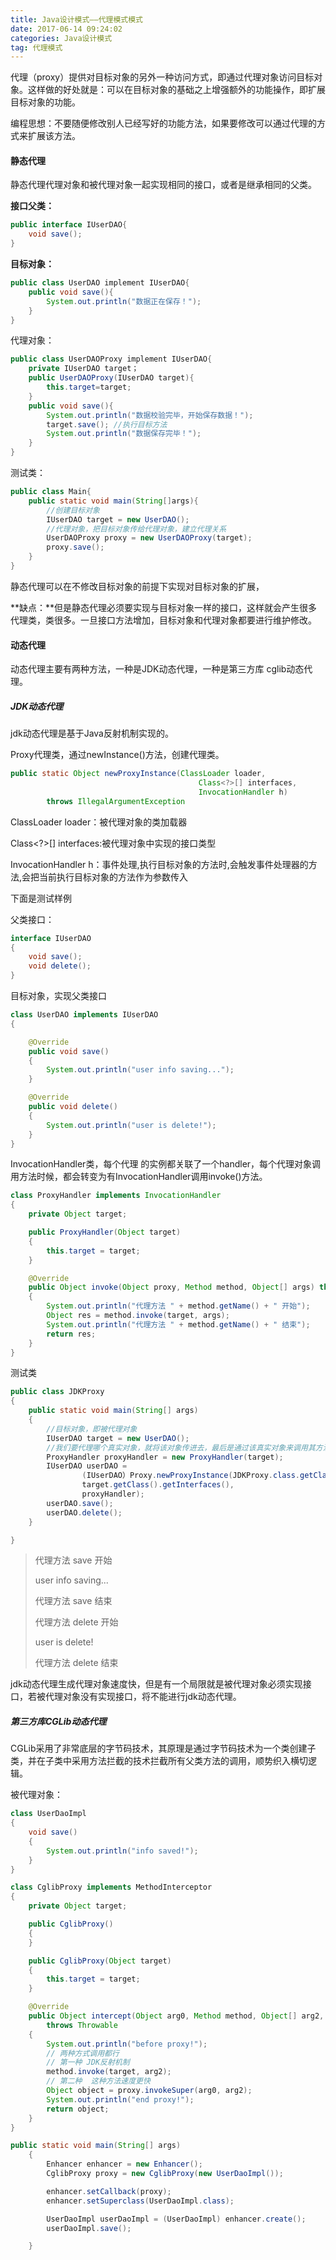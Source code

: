 ```yaml
---
title: Java设计模式——代理模式模式 
date: 2017-06-14 09:24:02 
categories: Java设计模式
tag: 代理模式
---
```




代理（proxy）提供对目标对象的另外一种访问方式，即通过代理对象访问目标对象。这样做的好处就是：可以在目标对象的基础之上增强额外的功能操作，即扩展目标对象的功能。

编程思想：不要随便修改别人已经写好的功能方法，如果要修改可以通过代理的方式来扩展该方法。

#### 静态代理

静态代理代理对象和被代理对象一起实现相同的接口，或者是继承相同的父类。

**接口父类：**

```java
public interface IUserDAO{
  	void save();
}
```

**目标对象：**

```Java
public class UserDAO implement IUserDAO{
  	public void save(){
      	System.out.println("数据正在保存！");
  	}
}
```

代理对象：

```Java
public class UserDAOProxy implement IUserDAO{
  	private IUserDAO target；
    public UserDAOProxy(IUserDAO target){
      	this.target=target;
    }
  	public void save(){
      	System.out.println("数据校验完毕，开始保存数据！");
      	target.save(); //执行目标方法
      	System.out.println("数据保存完毕！");
  	}
}
```

测试类：

```java
public class Main{
  	public static void main(String[]args){
      	//创建目标对象
      	IUserDAO target = new UserDAO();
      	//代理对象，把目标对象传给代理对象，建立代理关系
      	UserDAOProxy proxy = new UserDAOProxy(target);
      	proxy.save();
  	}
}
```



静态代理可以在不修改目标对象的前提下实现对目标对象的扩展，

**缺点：**但是静态代理必须要实现与目标对象一样的接口，这样就会产生很多代理类，类很多。一旦接口方法增加，目标对象和代理对象都要进行维护修改。



#### 动态代理

动态代理主要有两种方法，一种是JDK动态代理，一种是第三方库 cglib动态代理。

##### JDK动态代理

jdk动态代理是基于Java反射机制实现的。

Proxy代理类，通过newInstance()方法，创建代理类。

```Java
public static Object newProxyInstance(ClassLoader loader,
                                          Class<?>[] interfaces,
                                          InvocationHandler h)
        throws IllegalArgumentException
```

ClassLoader loader：被代理对象的类加载器

Class<?>[] interfaces:被代理对象中实现的接口类型

InvocationHandler h：事件处理,执行目标对象的方法时,会触发事件处理器的方法,会把当前执行目标对象的方法作为参数传入

下面是测试样例

父类接口：

```Java
interface IUserDAO
{
	void save();
	void delete();
}
```

目标对象，实现父类接口

```Java
class UserDAO implements IUserDAO
{

	@Override
	public void save()
	{
		System.out.println("user info saving...");
	}

	@Override
	public void delete()
	{
		System.out.println("user is delete!");
	}
}
```

InvocationHandler类，每个代理 的实例都关联了一个handler，每个代理对象调用方法时候，都会转变为有InvocationHandler调用invoke()方法。

```Java
class ProxyHandler implements InvocationHandler
{
	private Object target;

	public ProxyHandler(Object target)
	{
		this.target = target;
	}

	@Override
	public Object invoke(Object proxy, Method method, Object[] args) throws Throwable
	{
		System.out.println("代理方法 " + method.getName() + " 开始");
		Object res = method.invoke(target, args);
		System.out.println("代理方法 " + method.getName() + " 结束");
		return res;
	}
}
```

测试类

```Java
public class JDKProxy
{
	public static void main(String[] args)
	{
      	//目标对象，即被代理对象
		IUserDAO target = new UserDAO();
      	//我们要代理哪个真实对象，就将该对象传进去，最后是通过该真实对象来调用其方法的
		ProxyHandler proxyHandler = new ProxyHandler(target);
		IUserDAO userDAO = 
          		(IUserDAO）Proxy.newProxyInstance(JDKProxy.class.getClassLoader(),
				target.getClass().getInterfaces(),
                proxyHandler);
		userDAO.save();
		userDAO.delete();
	}

}
```

> 代理方法 save 开始
>
> user info saving...
>
> 代理方法 save 结束
>
> 代理方法 delete 开始
>
> user is delete!
>
> 代理方法 delete 结束

jdk动态代理生成代理对象速度快，但是有一个局限就是被代理对象必须实现接口，若被代理对象没有实现接口，将不能进行jdk动态代理。

##### 第三方库CGLib动态代理

CGLib采用了非常底层的字节码技术，其原理是通过字节码技术为一个类创建子类，并在子类中采用方法拦截的技术拦截所有父类方法的调用，顺势织入横切逻辑。

被代理对象：

```Java
class UserDaoImpl
{
	void save()
	{
		System.out.println("info saved!");
	}
}
```



```Java
class CglibProxy implements MethodInterceptor
{
	private Object target;

	public CglibProxy()
	{
	}

	public CglibProxy(Object target)
	{
		this.target = target;
	}

	@Override
	public Object intercept(Object arg0, Method method, Object[] arg2, MethodProxy proxy)
      	throws Throwable
	{
		System.out.println("before proxy!");
		// 两种方式调用都行
		// 第一种 JDK反射机制
		method.invoke(target, arg2);
		// 第二种  这种方法速度更快
		Object object = proxy.invokeSuper(arg0, arg2);
		System.out.println("end proxy!");
		return object;
	}
}
```



```Java
public static void main(String[] args)
	{
		Enhancer enhancer = new Enhancer();
		CglibProxy proxy = new CglibProxy(new UserDaoImpl());

		enhancer.setCallback(proxy);
		enhancer.setSuperclass(UserDaoImpl.class);

		UserDaoImpl userDaoImpl = (UserDaoImpl) enhancer.create();
		userDaoImpl.save();

	}
```